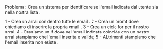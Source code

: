 Problema : Crea un sistema per identificare se l'email indicata dal utente sia nella nostra lista .

1 - Crea un arrai con dentro tutte le email .
2 - Crea un promt dove chiediamo di inserire la propria email .
3 - Crea un ciclo for per il nostro arrai.
4 - Creaiamo un if dove se l'email indicata coincide con un nostro arrai stampiamo che l'email inserita e valida;
5 - ALtrimenti stampiamo che l'email inserita non esiste .